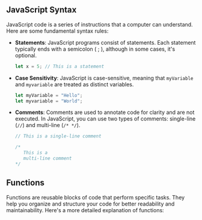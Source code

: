 ## JavaScript Syntax

JavaScript code is a series of instructions that a computer can understand. Here are some fundamental syntax rules:

- **Statements**: JavaScript programs consist of statements. Each statement typically ends with a semicolon ( ; ), although in some cases, it's optional.

   ```javascript
   let x = 5; // This is a statement
   ```

- **Case Sensitivity**: JavaScript is case-sensitive, meaning that `myVariable` and `myvariable` are treated as distinct variables.

   ```javascript
   let myVariable = "Hello";
   let myvariable = "World";
   ```

- **Comments**: Comments are used to annotate code for clarity and are not executed. In JavaScript, you can use two types of comments: single-line (`//`) and multi-line (`/* */`).

   ```javascript
   // This is a single-line comment

   /*
      This is a
      multi-line comment
   */
   ```

## Functions

Functions are reusable blocks of code that perform specific tasks. They help you organize and structure your code for better readability and maintainability. Here's a more detailed explanation of functions:

